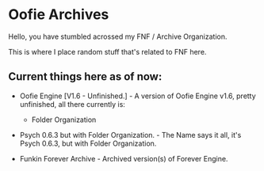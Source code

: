 # Oofie Archives

Hello, you have stumbled acrossed my FNF / Archive Organization.

This is where I place random stuff that's related to FNF here.

## Current things here as of now:

* Oofie Engine [V1.6 - Unfinished.] - A version of Oofie Engine v1.6, pretty unfinished, all there currently is:

  - Folder Organization

* Psych 0.6.3 but with Folder Organization. - The Name says it all, it's Psych 0.6.3, but with Folder Organization.

* Funkin Forever Archive - Archived version(s) of Forever Engine.

